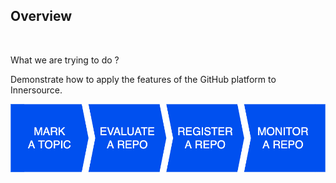 ## Overview

<br>

What we are trying to do ?

Demonstrate how to apply the features of the GitHub platform to Innersource.

![overview](../images/process.png)
